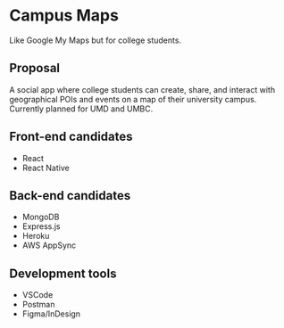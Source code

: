 # Campus Maps
Like Google My Maps but for college students.

## Proposal 
A social app where college students can create, share, and interact with geographical POIs and events on a map of their university campus. Currently planned for UMD and UMBC.

## Front-end candidates
- React
- React Native

## Back-end candidates
- MongoDB
- Express.js
- Heroku
- AWS AppSync

## Development tools
- VSCode
- Postman
- Figma/InDesign
